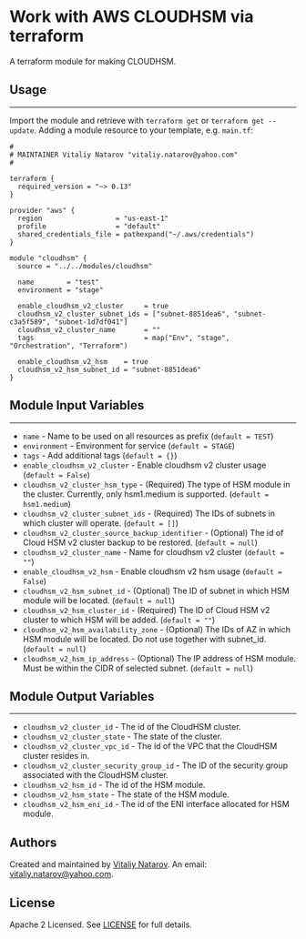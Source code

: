 # Work with AWS CLOUDHSM via terraform

A terraform module for making CLOUDHSM.


## Usage
----------------------
Import the module and retrieve with ```terraform get``` or ```terraform get --update```. Adding a module resource to your template, e.g. `main.tf`:

```
#
# MAINTAINER Vitaliy Natarov "vitaliy.natarov@yahoo.com"
#

terraform {
  required_version = "~> 0.13"
}

provider "aws" {
  region                  = "us-east-1"
  profile                 = "default"
  shared_credentials_file = pathexpand("~/.aws/credentials")
}

module "cloudhsm" {
  source = "../../modules/cloudhsm"

  name        = "test"
  environment = "stage"

  enable_cloudhsm_v2_cluster     = true
  cloudhsm_v2_cluster_subnet_ids = ["subnet-8851dea6", "subnet-c3a5f589", "subnet-1d7df041"]
  cloudhsm_v2_cluster_name       = ""
  tags                           = map("Env", "stage", "Orchestration", "Terraform")

  enable_cloudhsm_v2_hsm    = true
  cloudhsm_v2_hsm_subnet_id = "subnet-8851dea6"
}
```

## Module Input Variables
----------------------
- `name` - Name to be used on all resources as prefix (`default = TEST`)
- `environment` - Environment for service (`default = STAGE`)
- `tags` - Add additional tags (`default = {}`)
- `enable_cloudhsm_v2_cluster` - Enable cloudhsm v2 cluster usage (`default = False`)
- `cloudhsm_v2_cluster_hsm_type` - (Required) The type of HSM module in the cluster. Currently, only hsm1.medium is supported. (`default = hsm1.medium`)
- `cloudhsm_v2_cluster_subnet_ids` - (Required) The IDs of subnets in which cluster will operate. (`default = []`)
- `cloudhsm_v2_cluster_source_backup_identifier` - (Optional) The id of Cloud HSM v2 cluster backup to be restored. (`default = null`)
- `cloudhsm_v2_cluster_name` - Name for cloudhsm v2 cluster (`default = ""`)
- `enable_cloudhsm_v2_hsm` - Enable cloudhsm v2 hsm usage (`default = False`)
- `cloudhsm_v2_hsm_subnet_id` - (Optional) The ID of subnet in which HSM module will be located. (`default = null`)
- `cloudhsm_v2_hsm_cluster_id` - (Required) The ID of Cloud HSM v2 cluster to which HSM will be added. (`default = ""`)
- `cloudhsm_v2_hsm_availability_zone` - (Optional) The IDs of AZ in which HSM module will be located. Do not use together with subnet_id. (`default = null`)
- `cloudhsm_v2_hsm_ip_address` - (Optional) The IP address of HSM module. Must be within the CIDR of selected subnet. (`default = null`)

## Module Output Variables
----------------------
- `cloudhsm_v2_cluster_id` - The id of the CloudHSM cluster.
- `cloudhsm_v2_cluster_state` - The state of the cluster.
- `cloudhsm_v2_cluster_vpc_id` - The id of the VPC that the CloudHSM cluster resides in.
- `cloudhsm_v2_cluster_security_group_id` - The ID of the security group associated with the CloudHSM cluster.
- `cloudhsm_v2_hsm_id` - The id of the HSM module.
- `cloudhsm_v2_hsm_state` - The state of the HSM module.
- `cloudhsm_v2_hsm_eni_id` - The id of the ENI interface allocated for HSM module.


## Authors

Created and maintained by [Vitaliy Natarov](https://github.com/SebastianUA). An email: [vitaliy.natarov@yahoo.com](vitaliy.natarov@yahoo.com).

## License

Apache 2 Licensed. See [LICENSE](https://github.com/SebastianUA/terraform/blob/master/LICENSE) for full details.
